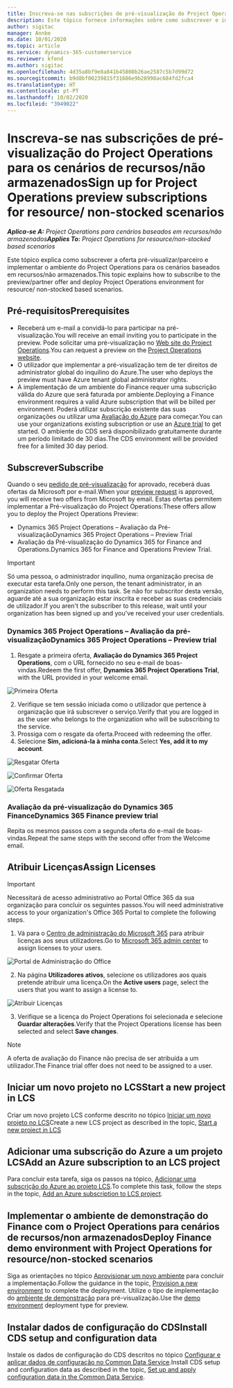 ```yaml
---
title: Inscreva-se nas subscrições de pré-visualização do Project Operations para os cenários de recursos/não armazenados
description: Este tópico fornece informações sobre como subscrever e implementar o Project Operations para cenários baseados em recursos/não armazenados.
author: sigitac
manager: Annbe
ms.date: 10/01/2020
ms.topic: article
ms.service: dynamics-365-customerservice
ms.reviewer: kfend
ms.author: sigitac
ms.openlocfilehash: 4d35a8bf9e8a841b45808b26ae2587c5b7d99d72
ms.sourcegitcommit: b9d8bf00239815f31686e9b28998ac684fd2fca4
ms.translationtype: HT
ms.contentlocale: pt-PT
ms.lasthandoff: 10/02/2020
ms.locfileid: "3949022"
---
```

# <a name="sign-up-for-project-operations-preview-subscriptions-for-resource-non-stocked-scenarios"></a><span data-ttu-id="745d1-103">Inscreva-se nas subscrições de pré-visualização do Project Operations para os cenários de recursos/não armazenados</span><span class="sxs-lookup"><span data-stu-id="745d1-103">Sign up for Project Operations preview subscriptions for resource/ non-stocked scenarios</span></span>

<span data-ttu-id="745d1-104">_**Aplica-se A:** Project Operations para cenários baseados em recursos/não armazenados_</span><span class="sxs-lookup"><span data-stu-id="745d1-104">_**Applies To:** Project Operations for resource/non-stocked based scenarios_</span></span>

<span data-ttu-id="745d1-105">Este tópico explica como subscrever a oferta pré-visualizar/parceiro e implementar o ambiente do Project Operations para os cenários baseados em recursos/não armazenados.</span><span class="sxs-lookup"><span data-stu-id="745d1-105">This topic explains how to subscribe to the preview/partner offer and deploy Project Operations environment for resource/ non-stocked based scenarios.</span></span>

## <a name="prerequisites"></a><span data-ttu-id="745d1-106">Pré-requisitos</span><span class="sxs-lookup"><span data-stu-id="745d1-106">Prerequisites</span></span>

- <span data-ttu-id="745d1-107">Receberá um e-mail a convidá-lo para participar na pré-visualização.</span><span class="sxs-lookup"><span data-stu-id="745d1-107">You will receive an email inviting you to participate in the preview.</span></span> <span data-ttu-id="745d1-108">Pode solicitar uma pré-visualização no [Web site do Project Operations](https://dynamics.microsoft.com/en-us/project-operations/overview/).</span><span class="sxs-lookup"><span data-stu-id="745d1-108">You can request a preview on the [Project Operations website](https://dynamics.microsoft.com/en-us/project-operations/overview/).</span></span>
- <span data-ttu-id="745d1-109">O utilizador que implementar a pré-visualização tem de ter direitos de administrator global do inquilino do Azure.</span><span class="sxs-lookup"><span data-stu-id="745d1-109">The user who deploys the preview must have Azure tenant global administrator rights.</span></span>
- <span data-ttu-id="745d1-110">A implementação de um ambiente do Finance requer uma subscrição válida do Azure que será faturada por ambiente.</span><span class="sxs-lookup"><span data-stu-id="745d1-110">Deploying a Finance environment requires a valid Azure subscription that will be billed per environment.</span></span> <span data-ttu-id="745d1-111">Poderá utilizar subscrição existente das suas organizações ou utilizar uma [Avaliação do Azure](https://azure.microsoft.com/en-us/free/) para começar.</span><span class="sxs-lookup"><span data-stu-id="745d1-111">You can use your organizations existing subscription or use an [Azure trial](https://azure.microsoft.com/en-us/free/) to get started.</span></span> <span data-ttu-id="745d1-112">O ambiente do CDS será disponibilizado gratuitamente durante um período limitado de 30 dias.</span><span class="sxs-lookup"><span data-stu-id="745d1-112">The CDS environment will be provided free for a limited 30 day period.</span></span>

## <a name="subscribe"></a><span data-ttu-id="745d1-113">Subscrever</span><span class="sxs-lookup"><span data-stu-id="745d1-113">Subscribe</span></span>

<span data-ttu-id="745d1-114">Quando o seu [pedido de pré-visualização](https://forms.office.com/FormsPro/Pages/ResponsePage.aspx?id=v4j5cvGGr0GRqy180BHbR56j8lZs0FdAvwT75_WNFyxUMkRDV1NYQU5TNjE2VjhKOVBUNVg2R0s1NC4u) for aprovado, receberá duas ofertas da Microsoft por e-mail.</span><span class="sxs-lookup"><span data-stu-id="745d1-114">When your [preview request](https://forms.office.com/FormsPro/Pages/ResponsePage.aspx?id=v4j5cvGGr0GRqy180BHbR56j8lZs0FdAvwT75_WNFyxUMkRDV1NYQU5TNjE2VjhKOVBUNVg2R0s1NC4u) is approved, you will receive two offers from Microsoft by email.</span></span> <span data-ttu-id="745d1-115">Estas ofertas permitem implementar a Pré-visualização do Project Operations:</span><span class="sxs-lookup"><span data-stu-id="745d1-115">These offers allow you to deploy the Project Operations Preview:</span></span>

- <span data-ttu-id="745d1-116">Dynamics 365 Project Operations – Avaliação da Pré-visualização</span><span class="sxs-lookup"><span data-stu-id="745d1-116">Dynamics 365 Project Operations – Preview Trial</span></span>
- <span data-ttu-id="745d1-117">Avaliação da Pré-visualização do Dynamics 365 for Finance and Operations.</span><span class="sxs-lookup"><span data-stu-id="745d1-117">Dynamics 365 for Finance and Operations Preview Trial.</span></span>

> [!IMPORTANT]
> <span data-ttu-id="745d1-118">Só uma pessoa, o administrador inquilino, numa organização precisa de executar esta tarefa.</span><span class="sxs-lookup"><span data-stu-id="745d1-118">Only one person, the tenant administrator, in an organization needs to perform this task.</span></span> <span data-ttu-id="745d1-119">Se não for subscritor desta versão, aguarde até a sua organização estar inscrita e receber as suas credenciais de utilizador.</span><span class="sxs-lookup"><span data-stu-id="745d1-119">If you aren't the subscriber to this release, wait until your organization has been signed up and you've received your user credentials.</span></span>

### <a name="dynamics-365-project-operations--preview-trial"></a><span data-ttu-id="745d1-120">Dynamics 365 Project Operations – Avaliação da pré-visualização</span><span class="sxs-lookup"><span data-stu-id="745d1-120">Dynamics 365 Project Operations – Preview trial</span></span>

1. <span data-ttu-id="745d1-121">Resgate a primeira oferta, **Avaliação do Dynamics 365 Project Operations**, com o URL fornecido no seu e-mail de boas-vindas.</span><span class="sxs-lookup"><span data-stu-id="745d1-121">Redeem the first offer, **Dynamics 365 Project Operations Trial**, with the URL provided in your welcome email.</span></span>

![Primeira Oferta](./media/1FirstOffer.png)

2. <span data-ttu-id="745d1-123">Verifique se tem sessão iniciada como o utilizador que pertence à organização que irá subscrever o serviço.</span><span class="sxs-lookup"><span data-stu-id="745d1-123">Verify that you are logged in as the user who belongs to the organization who will be subscribing to the service.</span></span>
3. <span data-ttu-id="745d1-124">Prossiga com o resgate da oferta.</span><span class="sxs-lookup"><span data-stu-id="745d1-124">Proceed with redeeming the offer.</span></span> 
4. <span data-ttu-id="745d1-125">Selecione **Sim, adicioná-la à minha conta**.</span><span class="sxs-lookup"><span data-stu-id="745d1-125">Select **Yes, add it to my account**.</span></span>

![Resgatar Oferta](./media/2RedeemFirstOffer.png)

![Confirmar Oferta](./media/3ConfirmFirstOffer.png)

![Oferta Resgatada](./media/4OfferSuccessfulyRedeemed.png)

### <a name="dynamics-365-finance-preview-trial"></a><span data-ttu-id="745d1-129">Avaliação da pré-visualização do Dynamics 365 Finance</span><span class="sxs-lookup"><span data-stu-id="745d1-129">Dynamics 365 Finance preview trial</span></span>

<span data-ttu-id="745d1-130">Repita os mesmos passos com a segunda oferta do e-mail de boas-vindas.</span><span class="sxs-lookup"><span data-stu-id="745d1-130">Repeat the same steps with the second offer from the Welcome email.</span></span>

## <a name="assign-licenses"></a><span data-ttu-id="745d1-131">Atribuir Licenças</span><span class="sxs-lookup"><span data-stu-id="745d1-131">Assign Licenses</span></span>

> [!IMPORTANT]
> <span data-ttu-id="745d1-132">Necessitará de acesso administrativo ao Portal Office 365 da sua organização para concluir os seguintes passos.</span><span class="sxs-lookup"><span data-stu-id="745d1-132">You will need administrative access to your organization's Office 365 Portal to complete the following steps.</span></span>

1. <span data-ttu-id="745d1-133">Vá para o [Centro de administração do Microsoft 365](https://portal.office.com/) para atribuir licenças aos seus utilizadores.</span><span class="sxs-lookup"><span data-stu-id="745d1-133">Go to [Microsoft 365 admin center](https://portal.office.com/) to assign licenses to your users.</span></span>

![Portal de Administração do Office](./media/5OfficeAdminPortal.png)

2. <span data-ttu-id="745d1-135">Na página **Utilizadores ativos**, selecione os utilizadores aos quais pretende atribuir uma licença.</span><span class="sxs-lookup"><span data-stu-id="745d1-135">On the **Active users** page, select the users that you want to assign a license to.</span></span>

![Atribuir Licenças](./media/6AssignLicenses.png)

3. <span data-ttu-id="745d1-137">Verifique se a licença do Project Operations foi selecionada e selecione **Guardar alterações**.</span><span class="sxs-lookup"><span data-stu-id="745d1-137">Verify that the Project Operations license has been selected and select **Save changes**.</span></span> 

> [!NOTE]
> <span data-ttu-id="745d1-138">A oferta de avaliação do Finance não precisa de ser atribuída a um utilizador.</span><span class="sxs-lookup"><span data-stu-id="745d1-138">The Finance trial offer does not need to be assigned to a user.</span></span>

## <a name="start-a-new-project-in-lcs"></a><span data-ttu-id="745d1-139">Iniciar um novo projeto no LCS</span><span class="sxs-lookup"><span data-stu-id="745d1-139">Start a new project in LCS</span></span>

<span data-ttu-id="745d1-140">Criar um novo projeto LCS conforme descrito no tópico [Iniciar um novo projeto no LCS](create-lcs-project.md)</span><span class="sxs-lookup"><span data-stu-id="745d1-140">Create a new LCS project as described in the topic, [Start a new project in LCS](create-lcs-project.md)</span></span>

## <a name="add-an-azure-subscription-to-an-lcs-project"></a><span data-ttu-id="745d1-141">Adicionar uma subscrição do Azure a um projeto LCS</span><span class="sxs-lookup"><span data-stu-id="745d1-141">Add an Azure subscription to an LCS project</span></span>

<span data-ttu-id="745d1-142">Para concluir esta tarefa, siga os passos na tópico, [Adicionar uma subscrição do Azure ao projeto LCS](resource-add-azure-subscription-lcs-project.md).</span><span class="sxs-lookup"><span data-stu-id="745d1-142">To complete this task, follow the steps in the topic, [Add an Azure subscription to LCS project](resource-add-azure-subscription-lcs-project.md).</span></span>

## <a name="deploy-finance-demo-environment-with-project-operations-for-resourcenon-stocked-scenarios"></a><span data-ttu-id="745d1-143">Implementar o ambiente de demonstração do Finance com o Project Operations para cenários de recursos/non armazenados</span><span class="sxs-lookup"><span data-stu-id="745d1-143">Deploy Finance demo environment with Project Operations for resource/non-stocked scenarios</span></span>

<span data-ttu-id="745d1-144">Siga as orientações no tópico [Aprovisionar um novo ambiente](resource-provision-new-environment.md) para concluir a implementação.</span><span class="sxs-lookup"><span data-stu-id="745d1-144">Follow the guidance in the topic, [Provision a new environment](resource-provision-new-environment.md) to complete the deployment.</span></span> <span data-ttu-id="745d1-145">Utilize o tipo de implementação do [ambiente de demonstração](https://docs.microsoft.com/dynamics365/fin-ops-core/dev-itpro/deployment/deploy-demo-environment) para pré-visualização.</span><span class="sxs-lookup"><span data-stu-id="745d1-145">Use the [demo environment](https://docs.microsoft.com/dynamics365/fin-ops-core/dev-itpro/deployment/deploy-demo-environment) deployment type for preview.</span></span>

## <a name="install-cds-setup-and-configuration-data"></a><span data-ttu-id="745d1-146">Instalar dados de configuração do CDS</span><span class="sxs-lookup"><span data-stu-id="745d1-146">Install CDS setup and configuration data</span></span>

<span data-ttu-id="745d1-147">Instale os dados de configuração do CDS descritos no tópico [Configurar e aplicar dados de configuração no Common Data Service](resource-apply-pro-setup-config-data.md).</span><span class="sxs-lookup"><span data-stu-id="745d1-147">Install CDS setup and configuration data as described in the topic, [Set up and apply configuration data in the Common Data Service](resource-apply-pro-setup-config-data.md).</span></span>

